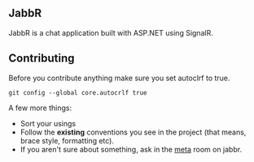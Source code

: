 ## JabbR
JabbR is a chat application built with ASP.NET using SignalR. 

## Contributing
Before you contribute anything make sure you set autoclrf to true.


    git config --global core.autocrlf true


A few more things:

* Sort your usings
* Follow the **existing** conventions you see in the project (that means, brace style, formatting etc).
* If you aren't sure about something, ask in the [meta](http://jabbr.net/#/rooms/meta) room on jabbr.
